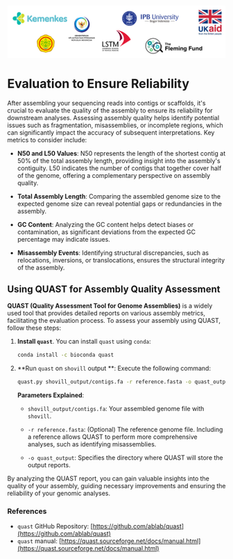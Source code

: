 ![collaboration-logo](../IM/Github_image_banner.png)

# **Evaluation to Ensure Reliability**

After assembling your sequencing reads into contigs or scaffolds, it's crucial to evaluate the quality of the assembly to ensure its reliability for downstream analyses. Assessing assembly quality helps identify potential issues such as fragmentation, misassemblies, or incomplete regions, which can significantly impact the accuracy of subsequent interpretations. Key metrics to consider include:

- **N50 and L50 Values**: N50 represents the length of the shortest contig at 50% of the total assembly length, providing insight into the assembly's contiguity. L50 indicates the number of contigs that together cover half of the genome, offering a complementary perspective on assembly quality.

- **Total Assembly Length**: Comparing the assembled genome size to the expected genome size can reveal potential gaps or redundancies in the assembly.

- **GC Content**: Analyzing the GC content helps detect biases or contamination, as significant deviations from the expected GC percentage may indicate issues.

- **Misassembly Events**: Identifying structural discrepancies, such as relocations, inversions, or translocations, ensures the structural integrity of the assembly.

## Using QUAST for Assembly Quality Assessment

**QUAST (Quality Assessment Tool for Genome Assemblies)** is a widely used tool that provides detailed reports on various assembly metrics, facilitating the evaluation process. To assess your assembly using QUAST, follow these steps:

1. **Install `quast`**. You can install `quast` using `conda`:

   ```bash
   conda install -c bioconda quast
   ```

2. **Run `quast` on `shovill` output **: Execute the following command:

   ```bash
   quast.py shovill_output/contigs.fa -r reference.fasta -o quast_output
   ```

   **Parameters Explained**:

   - `shovill_output/contigs.fa`: Your assembled genome file with `shovill`.

   - `-r reference.fasta`: (Optional) The reference genome file. Including a reference allows QUAST to perform more comprehensive analyses, such as identifying misassemblies.

   - `-o quast_output`: Specifies the directory where QUAST will store the output reports.

By analyzing the QUAST report, you can gain valuable insights into the quality of your assembly, guiding necessary improvements and ensuring the reliability of your genomic analyses.


### References

- `quast` GitHub Repository: [https://github.com/ablab/quast](https://github.com/ablab/quast)
- `quast` manual: [https://quast.sourceforge.net/docs/manual.html](https://quast.sourceforge.net/docs/manual.html)
